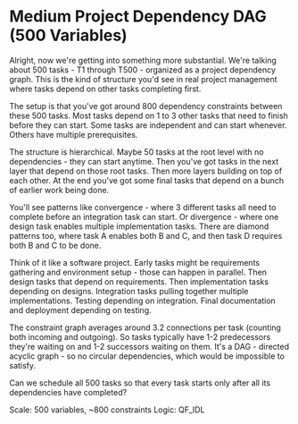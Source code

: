 # Medium Project Dependency DAG (500 Variables)

Alright, now we're getting into something more substantial. We're talking about 500 tasks - T1 through T500 - organized as a project dependency graph. This is the kind of structure you'd see in real project management where tasks depend on other tasks completing first.

The setup is that you've got around 800 dependency constraints between these 500 tasks. Most tasks depend on 1 to 3 other tasks that need to finish before they can start. Some tasks are independent and can start whenever. Others have multiple prerequisites.

The structure is hierarchical. Maybe 50 tasks at the root level with no dependencies - they can start anytime. Then you've got tasks in the next layer that depend on those root tasks. Then more layers building on top of each other. At the end you've got some final tasks that depend on a bunch of earlier work being done.

You'll see patterns like convergence - where 3 different tasks all need to complete before an integration task can start. Or divergence - where one design task enables multiple implementation tasks. There are diamond patterns too, where task A enables both B and C, and then task D requires both B and C to be done.

Think of it like a software project. Early tasks might be requirements gathering and environment setup - those can happen in parallel. Then design tasks that depend on requirements. Then implementation tasks depending on designs. Integration tasks pulling together multiple implementations. Testing depending on integration. Final documentation and deployment depending on testing.

The constraint graph averages around 3.2 connections per task (counting both incoming and outgoing). So tasks typically have 1-2 predecessors they're waiting on and 1-2 successors waiting on them. It's a DAG - directed acyclic graph - so no circular dependencies, which would be impossible to satisfy.

Can we schedule all 500 tasks so that every task starts only after all its dependencies have completed?

Scale: 500 variables, ~800 constraints
Logic: QF_IDL

